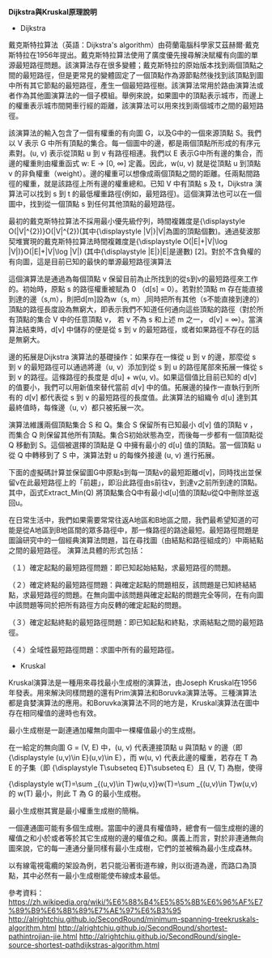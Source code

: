 **Dijkstra與Kruskal原理說明**

* Dijkstra

戴克斯特拉算法（英語：Dijkstra's algorithm）由荷蘭電腦科學家艾茲赫爾·戴克斯特拉在1956年提出。戴克斯特拉算法使用了廣度優先搜尋解決賦權有向圖的單源最短路徑問題。該演算法存在很多變體；戴克斯特拉的原始版本找到兩個頂點之間的最短路徑，但是更常見的變體固定了一個頂點作為源節點然後找到該頂點到圖中所有其它節點的最短路徑，產生一個最短路徑樹。該演算法常用於路由演算法或者作為其他圖演算法的一個子模組。舉例來說，如果圖中的頂點表示城市，而邊上的權重表示城市間開車行經的距離，該演算法可以用來找到兩個城市之間的最短路徑。

該演算法的輸入包含了一個有權重的有向圖 G，以及G中的一個來源頂點 S。我們以 V 表示 G 中所有頂點的集合。每一個圖中的邊，都是兩個頂點所形成的有序元素對。(u, v) 表示從頂點 u 到 v 有路徑相連。我們以 E 表示G中所有邊的集合，而邊的權重則由權重函式 w: E → [0, ∞] 定義。因此，w(u, v) 就是從頂點 u 到頂點 v 的非負權重（weight）。邊的權重可以想像成兩個頂點之間的距離。任兩點間路徑的權重，就是該路徑上所有邊的權重總和。已知 V 中有頂點 s 及 t，Dijkstra 演算法可以找到 s 到 t 的最低權重路徑(例如，最短路徑)。這個演算法也可以在一個圖中，找到從一個頂點 s 到任何其他頂點的最短路徑。

最初的戴克斯特拉算法不採用最小優先級佇列，時間複雜度是{\displaystyle O(|V|^{2})}O(|V|^{2})(其中{\displaystyle |V|}|V|為圖的頂點個數)。通過斐波那契堆實現的戴克斯特拉算法時間複雜度是{\displaystyle O(|E|+|V|\log |V|)}O(|E|+|V|\log |V|) (其中{\displaystyle |E|}|E|是邊數) [2]。對於不含負權的有向圖，這是目前已知的最快的單源最短路徑演算法


這個演算法是通過為每個頂點 v 保留目前為止所找到的從s到v的最短路徑來工作的。初始時，原點 s 的路徑權重被賦為 0 （d[s] = 0）。若對於頂點 m 存在能直接到達的邊（s,m），則把d[m]設為w（s, m）,同時把所有其他（s不能直接到達的）頂點的路徑長度設為無窮大，即表示我們不知道任何通向這些頂點的路徑（對於所有頂點的集合 V 中的任意頂點 v， 若 v 不為 s 和上述 m 之一， d[v] = ∞）。當演算法結束時，d[v] 中儲存的便是從 s 到 v 的最短路徑，或者如果路徑不存在的話是無窮大。

邊的拓展是Dijkstra 演算法的基礎操作：如果存在一條從 u 到 v 的邊，那麼從 s 到 v 的最短路徑可以通過將邊（u, v）添加到從 s 到 u 的路徑尾部來拓展一條從 s 到 v 的路徑。這條路徑的長度是 d[u] + w(u, v)。如果這個值比目前已知的 d[v] 的值要小，我們可以用新值來替代當前 d[v] 中的值。拓展邊的操作一直執行到所有的 d[v] 都代表從 s 到 v 的最短路徑的長度值。此演算法的組織令 d[u] 達到其最終值時，每條邊（u, v）都只被拓展一次。

演算法維護兩個頂點集合 S 和 Q。集合 S 保留所有已知最小 d[v] 值的頂點 v ，而集合 Q 則保留其他所有頂點。集合S初始狀態為空，而後每一步都有一個頂點從 Q 移動到 S。這個被選擇的頂點是 Q 中擁有最小的 d[u] 值的頂點。當一個頂點 u 從 Q 中轉移到了 S 中，演算法對 u 的每條外接邊 (u, v) 進行拓展。

下面的虛擬碼計算並保留圖G中原點s到每一頂點v的最短距離d[v]，同時找出並保留v在此最短路徑上的「前趨」，即沿此路徑由s前往v，到達v之前所到達的頂點。其中，函式Extract_Min(Q) 將頂點集合Q中有最小d[u]值的頂點u從Q中刪除並返回u。

在日常生活中，我們如果需要常常往返A地區和B地區之間，我們最希望知道的可能是從A地區到B地區間的眾多路徑中，那一條路徑的路途最短。最短路徑問題是圖論研究中的一個經典演算法問題，旨在尋找圖（由結點和路徑組成的）中兩結點之間的最短路徑。 演算法具體的形式包括：

（１）確定起點的最短路徑問題：即已知起始結點，求最短路徑的問題。

（２）確定終點的最短路徑問題：與確定起點的問題相反，該問題是已知終結結點，求最短路徑的問題。在無向圖中該問題與確定起點的問題完全等同，在有向圖中該問題等同於把所有路徑方向反轉的確定起點的問題。

（３）確定起點終點的最短路徑問題：即已知起點和終點，求兩結點之間的最短路徑。

（４）全域性最短路徑問題：求圖中所有的最短路徑。


* Kruskal

Kruskal演算法是一種用來尋找最小生成樹的演算法，由Joseph Kruskal在1956年發表。用來解決同樣問題的還有Prim演算法和Boruvka演算法等。三種演算法都是貪婪演算法的應用。和Boruvka演算法不同的地方是，Kruskal演算法在圖中存在相同權值的邊時也有效。

最小生成樹是一副連通加權無向圖中一棵權值最小的生成樹。

在一給定的無向圖 G = (V, E) 中，(u, v) 代表連接頂點 u 與頂點 v 的邊（即 {\displaystyle (u,v)\in E}(u,v)\in E），而 w(u, v) 代表此邊的權重，若存在 T 為 E 的子集（即 {\displaystyle T\subseteq E}T\subseteq E）且 (V, T) 為樹，使得

{\displaystyle w(T)=\sum _{(u,v)\in T}w(u,v)}w(T)=\sum _{(u,v)\in T}w(u,v)
的 w(T) 最小，則此 T 為 G 的最小生成樹。

最小生成樹其實是最小權重生成樹的簡稱。

一個連通圖可能有多個生成樹。當圖中的邊具有權值時，總會有一個生成樹的邊的權值之和小於或者等於其它生成樹的邊的權值之和。廣義上而言，對於非連通無向圖來說，它的每一連通分量同樣有最小生成樹，它們的並被稱為最小生成森林。

以有線電視電纜的架設為例，若只能沿著街道布線，則以街道為邊，而路口為頂點，其中必然有一最小生成樹能使布線成本最低。



參考資料：https://zh.wikipedia.org/wiki/%E6%88%B4%E5%85%8B%E6%96%AF%E7%89%B9%E6%8B%89%E7%AE%97%E6%B3%95
        http://alrightchiu.github.io/SecondRound/minimum-spanning-treekruskals-algorithm.html
        http://alrightchiu.github.io/SecondRound/shortest-pathintrojian-jie.html
        http://alrightchiu.github.io/SecondRound/single-source-shortest-pathdijkstras-algorithm.html

